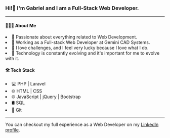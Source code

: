 <h3>Hi!👋 I'm Gabriel and I am a Full-Stack Web Developer.</h3>
<hr />
<h4>👨🏻‍💻 About Me </h4>
<li>🤔  Passionate about everything related to Web Development.</li>
<li>💼  Working as a Full-stack Web Developer at Gemini CAD Systems.</li>
<li>💪  I love challenges, and I feel very lucky because I love what I do.</li>
<li>🌱  Technology is constantly evolving and it's important for me to evolve with it.</li>
<h4>🛠 Tech Stack</h4>
<li>💻  PHP | Laravel</li>
<li>🌐  HTML | CSS
<li>🌐  JavaScript | jQuery | Bootstrap
<li>🛢   SQL</li>
<li>🔧  Git</li>

<hr />
You can checkout my full experience as a Web Developer on my <a href="https://www.linkedin.com/in/gabriel-popa-96475641/" target="_blank">LinkedIn profile</a>.

<!---
popagabrielalecu/popagabrielalecu is a ✨ special ✨ repository because its `README.md` (this file) appears on your GitHub profile.
You can click the Preview link to take a look at your changes.
--->
